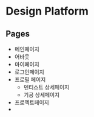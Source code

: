 # Design Platform

## Pages
+ 메인페이지
+ 어바웃
+ 마이페이지
+ 로그인페이지
+ 프로필 페이지
  + 덴티스트 상세페이지
  + 기공 상세페이지
+ 프로젝트페이지
+ 



